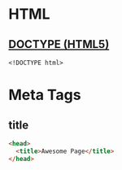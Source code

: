 # HTML

## [DOCTYPE (HTML5)](https://www.w3schools.com/tags/tag_doctype.asp)
`<!DOCTYPE html>`

# Meta Tags
## title
```html
<head>
  <title>Awesome Page</title>
</head>
```
